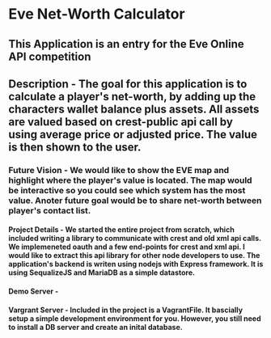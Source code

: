 # Eve Net-Worth Calculator   

## This Application is an entry for the Eve Online API competition   

## Description - The goal for this application is to calculate a player's net-worth, by adding up the characters wallet balance plus assets.  All assets are valued based on crest-public api call by using average price or adjusted price.  The value is then shown to the user.     

### Future Vision - We would like to show the EVE map and highlight where the player's value is located.  The map would be interactive so you could see which system has the most value.  Anoter future goal would be to share net-worth between player's contact list.    

#### Project Details - We started the entire project from scratch, which included writing a library to communicate with crest and old xml api calls.  We implemeneted oauth and a few end-points for crest and xml api.  I would like to extract this api library for other node developers to use.  The application's backend is writen using nodejs with Express framework.  It is using SequalizeJS and MariaDB as a simple datastore.  

#### Demo Server - 

#### Vargrant Server - Included in the project is a VagrantFile.  It bascially setup a simple development environment for you.  However, you still need to install a DB server and create an inital database.  


